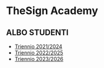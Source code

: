 # TheSign Academy

## ALBO STUDENTI

- [Triennio 2021/2024](https://github.com/TheSignAcademy/Albo_2124)
- [Triennio 2022/2025](https://github.com/TheSignAcademy/Albo_2225)
- [Triennio 2023/2026](https://github.com/TheSignAcademy/Albo_2326)